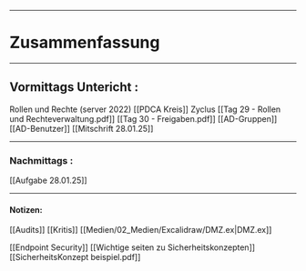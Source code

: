 

___

# Zusammenfassung








----

## Vormittags Untericht : 


Rollen und Rechte (server 2022)
[[PDCA Kreis]] Zyclus
[[Tag 29 - Rollen und Rechteverwaltung.pdf]]
[[Tag 30 - Freigaben.pdf]]
[[AD-Gruppen]]
[[AD-Benutzer]]
[[Mitschrift 28.01.25]]






----

### Nachmittags :
[[Aufgabe 28.01.25]]







___

#### Notizen: 
[[Audits]]
[[Kritis]]
[[Medien/02_Medien/Excalidraw/DMZ.ex|DMZ.ex]]

[[Endpoint Security]]
[[Wichtige seiten zu Sicherheitskonzepten]]
[[SicherheitsKonzept beispiel.pdf]]
